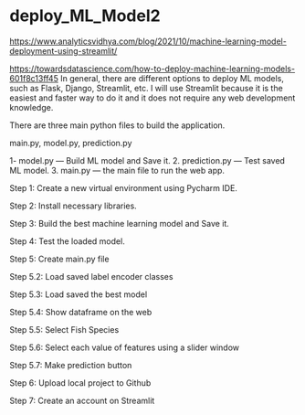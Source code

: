 # deploy_ML_Model2

https://www.analyticsvidhya.com/blog/2021/10/machine-learning-model-deployment-using-streamlit/

 https://towardsdatascience.com/how-to-deploy-machine-learning-models-601f8c13ff45
In general, there are different options to deploy ML models, such as Flask, Django, Streamlit, etc.
I will use Streamlit because it is the easiest and faster way to do it and it does not require any web development knowledge.

There are three main python files to build the application.

main.py, model.py, prediction.py


1- model.py — Build ML model and Save it.
2. prediction.py — Test saved ML model.
3. main.py — the main file to run the web app.

Step 1: Create a new virtual environment using Pycharm IDE.

Step 2: Install necessary libraries.

Step 3: Build the best machine learning model and Save it.

Step 4: Test the loaded model.

Step 5: Create main.py file

Step 5.2: Load saved label encoder classes

Step 5.3: Load saved the best model

Step 5.4: Show dataframe on the web

Step 5.5: Select Fish Species

Step 5.6: Select each value of features using a slider window

Step 5.7: Make prediction button

Step 6: Upload local project to Github

Step 7: Create an account on Streamlit


